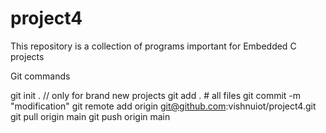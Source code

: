# project4
This repository is a collection of programs important for Embedded C projects

Git commands

git init . // only for brand new projects
git add .    # all files
git commit -m "modification"
git remote add origin git@github.com:vishnuiot/project4.git
git pull origin main
git push origin main
